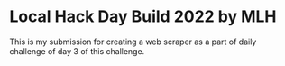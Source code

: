 # Local Hack Day Build 2022 by MLH
This is my submission for creating a web scraper as a part of daily challenge of day 3 of this challenge.
